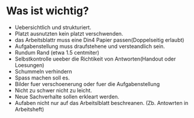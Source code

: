  
 # Was ist wichtig?
- Uebersichtlich und strukturiert.
- Platzt ausnutzten kein platzt verschwenden.
- das Arbeitsblattr muss eine Din4 Papier passen(Doppelseitig erlaubt)
- Aufgabenstellung muss draufstehene und versteandlich sein.
- Rundum Rand (etwa 1.5 centmiter)
- Selbstkontrolle ueeber die Richtikeit von Antworten(Handout oder Loesungen)
- Schummeln verhindern
- Spass machen soll es.
- Bilder fuer verschoenerung oder fuer die Aufgabenstellung
- Nicht zu schwer nicht zu leicht.
- Neue Sachverhalte sollen erkleart werden.
- Aufaben nicht nur auf das Arbeitslblatt beschreanen. (Zb. Antowrten in Arbeitsheft)                                                                    
